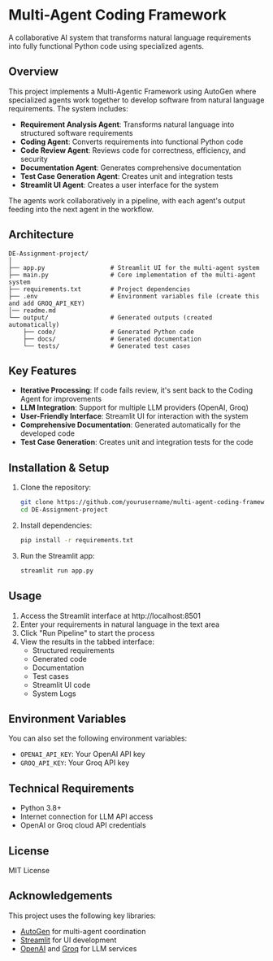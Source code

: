 # Multi-Agent Coding Framework

A collaborative AI system that transforms natural language requirements into fully functional Python code using specialized agents.

## Overview

This project implements a Multi-Agentic Framework using AutoGen where specialized agents work together to develop software from natural language requirements. The system includes:

- **Requirement Analysis Agent**: Transforms natural language into structured software requirements
- **Coding Agent**: Converts requirements into functional Python code
- **Code Review Agent**: Reviews code for correctness, efficiency, and security
- **Documentation Agent**: Generates comprehensive documentation
- **Test Case Generation Agent**: Creates unit and integration tests
- **Streamlit UI Agent**: Creates a user interface for the system

The agents work collaboratively in a pipeline, with each agent's output feeding into the next agent in the workflow.

## Architecture

```
DE-Assignment-project/
│
├── app.py                  # Streamlit UI for the multi-agent system
├── main.py                 # Core implementation of the multi-agent system
├── requirements.txt        # Project dependencies
├── .env                    # Environment variables file (create this and add GROQ_API_KEY)
│── readme.md
└── output/                 # Generated outputs (created automatically)
    ├── code/               # Generated Python code
    ├── docs/               # Generated documentation
    └── tests/              # Generated test cases
```

## Key Features

- **Iterative Processing**: If code fails review, it's sent back to the Coding Agent for improvements
- **LLM Integration**: Support for multiple LLM providers (OpenAI, Groq)
- **User-Friendly Interface**: Streamlit UI for interaction with the system
- **Comprehensive Documentation**: Generated automatically for the developed code
- **Test Case Generation**: Creates unit and integration tests for the code

## Installation & Setup

1. Clone the repository:
   ```bash
   git clone https://github.com/yourusername/multi-agent-coding-framework.git
   cd DE-Assignment-project
   ```

2. Install dependencies:
   ```bash
   pip install -r requirements.txt
   ```

3. Run the Streamlit app:
   ```bash
   streamlit run app.py
   ```

## Usage

1. Access the Streamlit interface at http://localhost:8501
2. Enter your requirements in natural language in the text area
4. Click "Run Pipeline" to start the process
5. View the results in the tabbed interface:
   - Structured requirements
   - Generated code
   - Documentation
   - Test cases
   - Streamlit UI code
   - System Logs

## Environment Variables

You can also set the following environment variables:
- `OPENAI_API_KEY`: Your OpenAI API key
- `GROQ_API_KEY`: Your Groq API key

## Technical Requirements

- Python 3.8+
- Internet connection for LLM API access
- OpenAI or Groq cloud API credentials

## License

MIT License

## Acknowledgements

This project uses the following key libraries:
- [AutoGen](https://github.com/microsoft/autogen) for multi-agent coordination
- [Streamlit](https://streamlit.io/) for UI development
- [OpenAI](https://openai.com/) and [Groq](https://groq.com/) for LLM services
